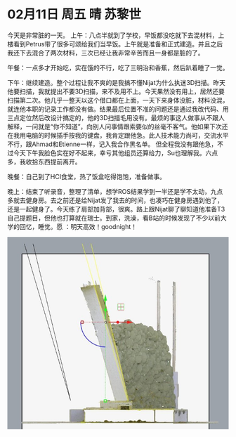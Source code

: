 # 02月11日 周五 晴 苏黎世

今天是非常脏的一天。
上午：八点半就到了学校，早饭都没吃就下去混材料，上楼看到Petrus带了很多可颂给我们当早饭。上午就是准备和正式建造。并且之后我还下去混合了两次材料，三次已经让我非常辛苦而且一身都是脏的了。

午餐：一点多才开始吃，实在饿的不行，吃了三明治和香蕉，然后趴着睡了一觉。

下午：继续建造。整个过程让我不爽的是我搞不懂Nijat为什么执迷3D扫描。昨天他要扫描，我就提出不要3D扫描，来不及用不上。今天果然没有用上，居然还要扫描第二次。他几乎一整天以这个借口都在上面，一天下来身体没脏，材料没混，就连他本职的记录工作都没有做。结果最后位置不准的问题还是通过我改代码、用三点定位然后改设计搞定的，他的3D扫描毛用没有。最烦的事这人做事从不跟人解释，一问就是“你不知道”，向别人问事情跟索要似的丝毫不客气。他如果下次还在我用电脑的时候插手按我的键盘，我肯定跟他急。此人技术能力尚可，交流水平不行，跟Ahmad和Etienne一样，记入我合作黑名单。
但全程我没有跟他急，不过今天下午我脸色实在好不起来，幸亏其他组员还算给力，Su也理解我。六点多，我收拾东西提前离开。

晚餐：自己到了HCI食堂，热了饭盒吃得饱饱，准备做事。

晚上：结束了听录音，整理了清单，想学ROS结果学到一半还是学不太动，九点多就去健身房。去之前还是给Nijat发了我去的时间，也凑巧在健身房遇到他了，还是一起健身了。今天练了肩部加背部，很爽。路上跟Nijat聊了聊知道他准备T3自己提题目，但他也打算就在瑞士。到家，洗澡，看B站的时候发现了不少以前大学的回忆，睡觉。愿 ：明天高效！goodnight！


![image](images\\63e6d1be51f8aac317669f61.jpg)




